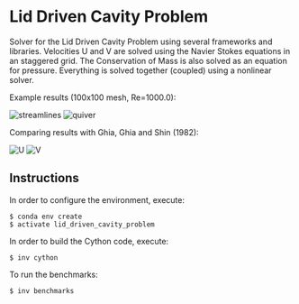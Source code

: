 Lid Driven Cavity Problem
=========================

Solver for the Lid Driven Cavity Problem using several frameworks and libraries.
Velocities U and V are solved using the Navier Stokes equations in an staggered grid.
The Conservation of Mass is also solved as an equation for pressure.
Everything is solved together (coupled) using a nonlinear solver.

Example results (100x100 mesh, Re=1000.0):

![streamlines](./images/100x100_re1000_streamlines.png)
![quiver](./images/100x100_re1000_quiver.png)

Comparing results with Ghia, Ghia and Shin (1982):

![U](./images/cmp_ghia_U.png)
![V](./images/cmp_ghia_V.png)

Instructions
------------

In order to configure the environment, execute:

    $ conda env create
    $ activate lid_driven_cavity_problem


In order to build the Cython code, execute:

    $ inv cython


To run the benchmarks:

    $ inv benchmarks
